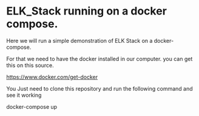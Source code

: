 # ELK_Stack running on a docker compose.

Here we will run a simple demonstration of ELK Stack on a docker-compose.

For that we need to have the docker installed in our computer.
you can get this on this source.

https://www.docker.com/get-docker

You Just need to clone this repository and run the following command and see it working

docker-compose up
